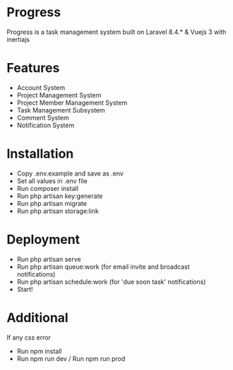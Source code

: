 # Progress

Progress is a task management system built on Laravel 8.4.* & Vuejs 3 with inertiajs

# Features
  - Account System
  - Project Management System
  - Project Member Management System
  - Task Management Subsystem
  - Comment System
  - Notification System

# Installation
 - Copy .env.example and save as .env
 - Set all values in .env file
 - Run composer install
 - Run php artisan key:generate
 - Run php artisan migrate
 - Run php artisan storage:link

# Deployment
 - Run php artisan serve
 - Run php artisan queue:work (for email invite and broadcast notifications)
 - Run php artisan schedule:work (for 'due soon task' notifications)
 - Start!

# Additional
If any css error
- Run npm install
- Run npm run dev / Run npm run prod
